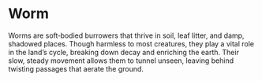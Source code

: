 # Worm

Worms are soft‑bodied burrowers that thrive in soil, leaf litter, and damp, shadowed places. Though harmless to most creatures, they play a vital role in the land’s cycle, breaking down decay and enriching the earth. Their slow, steady movement allows them to tunnel unseen, leaving behind twisting passages that aerate the ground.

